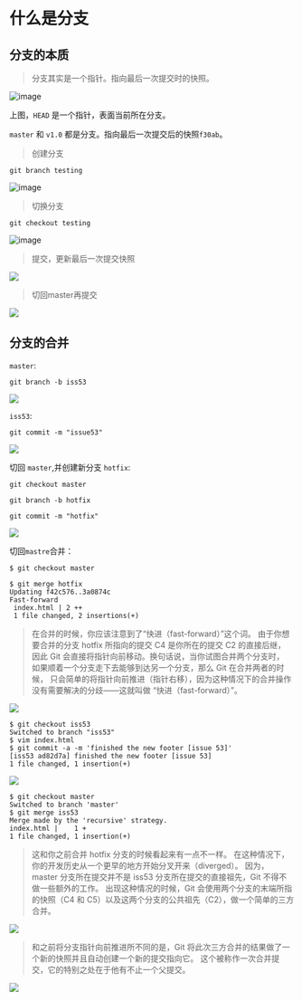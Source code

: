 # 什么是分支

## 分支的本质

> 分支其实是一个指针。指向最后一次提交时的快照。

![image](https://git-scm.com/book/en/v2/images/branch-and-history.png)

上图，`HEAD` 是一个指针，表面当前所在分支。

`master` 和 `v1.0` 都是分支。指向最后一次提交后的快照`f30ab`。

> 创建分支

```
git branch testing
```

![image](https://git-scm.com/book/en/v2/images/head-to-master.png)

> 切换分支

```
git checkout testing
```

![image](https://git-scm.com/book/en/v2/images/head-to-testing.png)

> 提交，更新最后一次提交快照

![](https://git-scm.com/book/en/v2/images/advance-testing.png)

> 切回master再提交

![](https://git-scm.com/book/en/v2/images/advance-master.png)

## 分支的合并

`master`:

```
git branch -b iss53
```

![](https://git-scm.com/book/en/v2/images/basic-branching-2.png)

`iss53`:

```
git commit -m "issue53"
```

![](https://git-scm.com/book/en/v2/images/basic-branching-3.png)

切回 `master`,并创建新分支 `hotfix`:

```
git checkout master

git branch -b hotfix

git commit -m "hotfix"
```

![](https://git-scm.com/book/en/v2/images/basic-branching-4.png)

切回`mastre`合并：

```
$ git checkout master

$ git merge hotfix
Updating f42c576..3a0874c
Fast-forward
 index.html | 2 ++
 1 file changed, 2 insertions(+)
```

> 在合并的时候，你应该注意到了“快进（fast-forward）”这个词。 由于你想要合并的分支 hotfix 所指向的提交 C4 是你所在的提交 C2 的直接后继， 因此 Git 会直接将指针向前移动。换句话说，当你试图合并两个分支时， 如果顺着一个分支走下去能够到达另一个分支，那么 Git 在合并两者的时候， 只会简单的将指针向前推进（指针右移），因为这种情况下的合并操作没有需要解决的分歧——这就叫做 “快进（fast-forward）”。

![](https://git-scm.com/book/en/v2/images/basic-branching-5.png)

```
$ git checkout iss53
Switched to branch "iss53"
$ vim index.html
$ git commit -a -m 'finished the new footer [issue 53]'
[iss53 ad82d7a] finished the new footer [issue 53]
1 file changed, 1 insertion(+)
```

![](https://git-scm.com/book/en/v2/images/basic-branching-6.png)

```
$ git checkout master
Switched to branch 'master'
$ git merge iss53
Merge made by the 'recursive' strategy.
index.html |    1 +
1 file changed, 1 insertion(+)
```

> 这和你之前合并 hotfix 分支的时候看起来有一点不一样。 在这种情况下，你的开发历史从一个更早的地方开始分叉开来（diverged）。 因为，master 分支所在提交并不是 iss53 分支所在提交的直接祖先，Git 不得不做一些额外的工作。 出现这种情况的时候，Git 会使用两个分支的末端所指的快照（C4 和 C5）以及这两个分支的公共祖先（C2），做一个简单的三方合并。

![](https://git-scm.com/book/en/v2/images/basic-merging-1.png)

> 和之前将分支指针向前推进所不同的是，Git 将此次三方合并的结果做了一个新的快照并且自动创建一个新的提交指向它。 这个被称作一次合并提交，它的特别之处在于他有不止一个父提交。

![](https://git-scm.com/book/en/v2/images/basic-merging-2.png)






